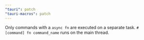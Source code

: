```yaml
---
"tauri": patch
"tauri-macros": patch
---
```


Only commands with a `async fn` are executed on a separate task. `#[command] fn command_name` runs on the main thread.
